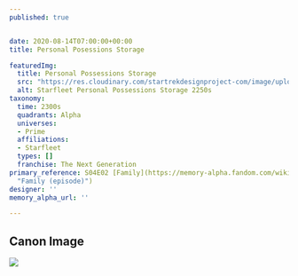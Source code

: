 ```yaml
---
published: true


date: 2020-08-14T07:00:00+00:00
title: Personal Posessions Storage

featuredImg:
  title: Personal Possessions Storage
  src: "https://res.cloudinary.com/startrekdesignproject-com/image/upload/v1595099382/PersonalPosessionsStorage.png"
  alt: Starfleet Personal Possessions Storage 2250s
taxonomy:
  time: 2300s
  quadrants: Alpha
  universes:
  - Prime
  affiliations:
  - Starfleet
  types: []
  franchise: The Next Generation
primary_reference: S04E02 [Family](https://memory-alpha.fandom.com/wiki/Family_(episode)
  "Family (episode)")
designer: ''
memory_alpha_url: ''

---
```

## Canon Image

![](https://res.cloudinary.com/startrekdesignproject-com/image/upload/v1595099382/PersonalPosessionsStorage_TNG-Family.jpg)
